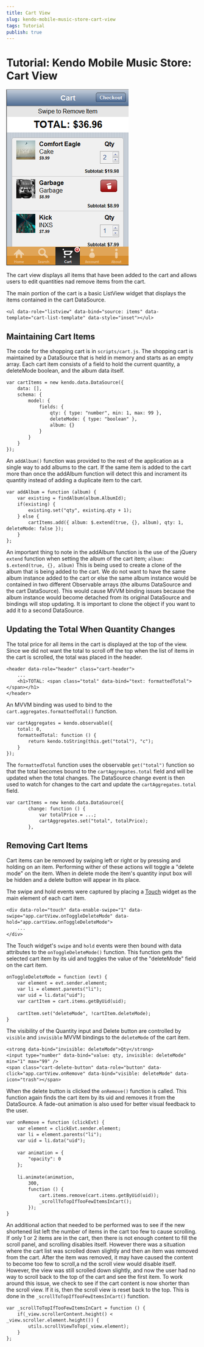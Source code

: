 ```yaml
---
title: Cart View
slug: kendo-mobile-music-store-cart-view
tags: Tutorial
publish: true
---
```


# Tutorial: Kendo Mobile Music Store: Cart View

![cart-view](images/cart-view.png)

The cart view displays all items that have been added to the cart and allows users to edit quantities nad remove items from the cart.

The main portion of the cart is a basic ListView widget that displays the items contained in the cart DataSource.

    <ul data-role="listview" data-bind="source: items" data-template="cart-list-template" data-style="inset"></ul>

## Maintaining Cart Items

The code for the shopping cart is in `scripts/cart.js`.
The shopping cart is maintained by a DataSource that is held in memory and starts as an empty array.
Each cart item consists of a field to hold the current quantity, a deleteMode boolean, and the album data itself.

    var cartItems = new kendo.data.DataSource({
        data: [],
        schema: {
            model: {
                fields: {
                    qty: { type: "number", min: 1, max: 99 },
                    deleteMode: { type: "boolean" },
                    album: {}
                }
            }
        }
    });

An `addAlbum()` function was provided to the rest of the application as a single way to add albums to the cart.
If the same item is added to the cart more than once the addAlbum function will detect this and incrament its quantity instead of adding a duplicate item to the cart.

    var addAlbum = function (album) {
        var existing = findAlbum(album.AlbumId);
        if(existing) {
            existing.set("qty", existing.qty + 1);
        } else {
            cartItems.add({ album: $.extend(true, {}, album), qty: 1, deleteMode: false });
        }
    };

An important thing to note in the addAlbum function is the use of the jQuery `extend` function when setting the album of the cart item; `album: $.extend(true, {}, album)`
This is being used to create a clone of the album that is being added to the cart.
We do not want to have the same album instance added to the cart or else the same album instance would be contained in two different Observable arrays (the albums DataSource and the cart DataSource).
This would cause MVVM binding issues because the album instance would become detached from its original DataSource and bindings will stop updating.
It is important to clone the object if you want to add it to a second DataSource.

## Updating the Total When Quantity Changes

The total price for all items in the cart is displayed at the top of the view.
Since we did not want the total to scroll off the top when the list of items in the cart is scrolled, the total was placed in the header.

    <header data-role="header" class="cart-header">
        ...
        <h1>TOTAL: <span class="total" data-bind="text: formattedTotal"></span></h1>
    </header>

An MVVM binding was used to bind to the `cart.aggregates.formattedTotal()` function.

    var cartAggregates = kendo.observable({
        total: 0,
        formattedTotal: function () {
            return kendo.toString(this.get("total"), "c");
        }
    });

The `formattedTotal` function uses the observable `get("total")` function so that the total becomes bound to the `cartAggregates.total` field and will be updated when the total changes.
The DataSource change event is then used to watch for changes to the cart and update the `cartAggregates.total` field.

    var cartItems = new kendo.data.DataSource({
            change: function () {
                var totalPrice = ...;
                cartAggregates.set("total", totalPrice);
            },

## Removing Cart Items

Cart items can be removed by swiping left or right or by pressing and holding on an item.
Performing wither of these actions will toggle a "delete mode" on the item.
When in delete mode the item's quantity input box will be hidden and a delete button will appear in its place.

The swipe and hold events were captured by placing a [Touch](http://demos.kendoui.com/mobile/touch/index.html) widget as the main element of each cart item.

    <div data-role="touch" data-enable-swipe="1" data-swipe="app.cartView.onToggleDeleteMode" data-hold="app.cartView.onToggleDeleteMode">
        ...
    </div>

The Touch widget's `swipe` and `hold` events were then bound with data attributes to the `onToggleDeleteMode()` function.
This function gets the selected cart item by its uid and toggles the value of the "deleteMode" field on the cart item.

    onToggleDeleteMode = function (evt) {
        var element = evt.sender.element;
        var li = element.parents("li");
        var uid = li.data("uid");
        var cartItem = cart.items.getByUid(uid);

        cartItem.set("deleteMode", !cartItem.deleteMode);
    }

The visibility of the Quantity input and Delete button are controlled by `visible` and `invisible` MVVM bindings to the `deleteMode` of the cart item.

    <strong data-bind="invisible: deleteMode">Qty</strong>
    <input type="number" data-bind="value: qty, invisible: deleteMode" min="1" max="99" />
    <span class="cart-delete-button" data-role="button" data-click="app.cartView.onRemove" data-bind="visible: deleteMode" data-icon="trash"></span>

When the delete button is clicked the `onRemove()` function is called.
This function again finds the cart item by its uid and removes it from the DataSource.
A fade-out animation is also used for better visual feedback to the user.

    var onRemove = function (clickEvt) {
        var element = clickEvt.sender.element;
        var li = element.parents("li");
        var uid = li.data("uid");

        var animation = {
            "opacity": 0
        };

        li.animate(animation,
            300,
            function () {
                cart.items.remove(cart.items.getByUid(uid));
                _scrollToTopIfTooFewItemsInCart();
            });
    }

An additional action that needed to be performed was to see if the new shortened list left the number of items in the cart too few to cause scrolling.
If only 1 or 2 items are in the cart, then there is not enough content to fill the scroll panel, and scrolling disables itself.
However there was a situation where the cart list was scrolled down slightly and then an item was removed from the cart.
After the item was removed, it may have caused the content to become too few to scroll,a nd the scroll view would disable itself.
However, the view was still scrolled down slightly, and now the user had no way to scroll back to the top of the cart and see the first item.
To work around this issue, we check to see if the cart content is now shorter than the scroll view. If it is, then the scroll view is reset back to the top.
This is done in the `_scrollToTopIfTooFewItemsInCart()` function.

    var _scrollToTopIfTooFewItemsInCart = function () {
        if(_view.scrollerContent.height() < _view.scroller.element.height()) {
            utils.scrollViewToTop(_view.element);
        }
    };
